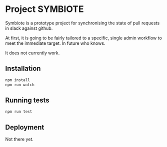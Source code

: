 # Project SYMBIOTE

Symbiote is a prototype project for synchronising the state of pull requests in
slack against github.

At first, it is going to be fairly tailored to a specific, single admin workflow
to meet the immediate target. In future who knows.

It does not currently work.

## Installation

```bash
npm install
npm run watch
```

## Running tests

```bash
npm run test
```

## Deployment

Not there yet.
